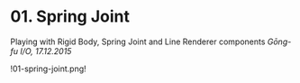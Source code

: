 # 01. Spring Joint

Playing with Rigid Body, Spring Joint and Line Renderer components _Gōng-fu I/O, 17.12.2015_

!01-spring-joint.png!
